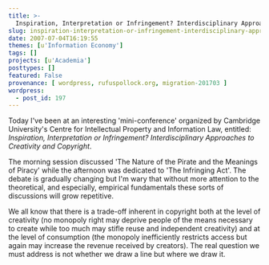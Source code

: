 ```yaml
---
title: >-
  Inspiration, Interpretation or Infringement? Interdisciplinary Approaches to Creativity and Copyright
slug: inspiration-interpretation-or-infringement-interdisciplinary-approaches-to-creativity-and-copyright
date: 2007-07-04T16:19:55
themes: [u'Information Economy']
tags: []
projects: [u'Academia']
posttypes: []
featured: False
provenance: [ wordpress, rufuspollock.org, migration-201703 ]
wordpress:
  - post_id: 197
---
```


Today I've been at an interesting 'mini-conference' organized by Cambridge University's Centre for Intellectual Property and Information Law, entitled: *Inspiration, Interpretation or Infringement? Interdisciplinary Approaches to Creativity and Copyright*.

The morning session discussed 'The Nature of the Pirate and the Meanings of Piracy' while the afternoon was dedicated to 'The Infringing Act'. The debate is gradually changing but I'm wary that without more attention to the theoretical, and especially, empirical fundamentals these sorts of discussions will grow repetitive.

We all know that there is a trade-off inherent in copyright both at the level of creativity (no monopoly right may deprive people of the means necessary to create while too much may stifle reuse and independent creativity) and at the level of consumption (the monopoly inefficiently restricts access but again may increase the revenue received by creators). The real question we must address is not whether we draw a line but where we draw it.

